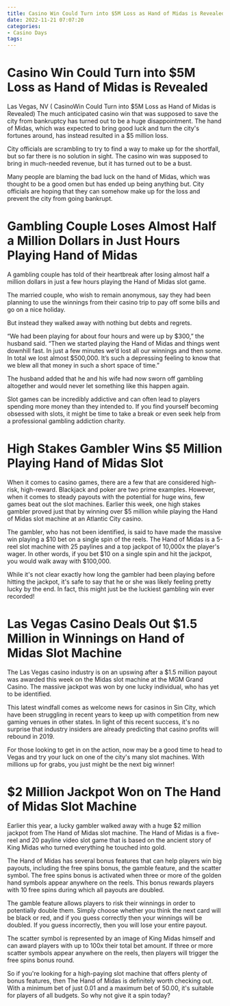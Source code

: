 ```yaml
---
title: Casino Win Could Turn into $5M Loss as Hand of Midas is Revealed
date: 2022-11-21 07:07:20
categories:
- Casino Days
tags:
---
```



#  Casino Win Could Turn into $5M Loss as Hand of Midas is Revealed

Las Vegas, NV ( CasinoWin Could Turn into $5M Loss as Hand of Midas is Revealed)
The much anticipated casino win that was supposed to save the city from bankruptcy has turned out to be a huge disappointment. The hand of Midas, which was expected to bring good luck and turn the city's fortunes around, has instead resulted in a $5 million loss.

City officials are scrambling to try to find a way to make up for the shortfall, but so far there is no solution in sight. The casino win was supposed to bring in much-needed revenue, but it has turned out to be a bust.

Many people are blaming the bad luck on the hand of Midas, which was thought to be a good omen but has ended up being anything but. City officials are hoping that they can somehow make up for the loss and prevent the city from going bankrupt.

#  Gambling Couple Loses Almost Half a Million Dollars in Just Hours Playing Hand of Midas

A gambling couple has told of their heartbreak after losing almost half a million dollars in just a few hours playing the Hand of Midas slot game.

The married couple, who wish to remain anonymous, say they had been planning to use the winnings from their casino trip to pay off some bills and go on a nice holiday.

But instead they walked away with nothing but debts and regrets.

“We had been playing for about four hours and were up by $300,” the husband said. “Then we started playing the Hand of Midas and things went downhill fast. In just a few minutes we’d lost all our winnings and then some. In total we lost almost $500,000. It’s such a depressing feeling to know that we blew all that money in such a short space of time.”

The husband added that he and his wife had now sworn off gambling altogether and would never let something like this happen again.

Slot games can be incredibly addictive and can often lead to players spending more money than they intended to. If you find yourself becoming obsessed with slots, it might be time to take a break or even seek help from a professional gambling addiction charity.

#  High Stakes Gambler Wins $5 Million Playing Hand of Midas Slot

When it comes to casino games, there are a few that are considered high-risk, high-reward. Blackjack and poker are two prime examples. However, when it comes to steady payouts with the potential for huge wins, few games beat out the slot machines. Earlier this week, one high stakes gambler proved just that by winning over $5 million while playing the Hand of Midas slot machine at an Atlantic City casino.

The gambler, who has not been identified, is said to have made the massive win playing a $10 bet on a single spin of the reels. The Hand of Midas is a 5-reel slot machine with 25 paylines and a top jackpot of 10,000x the player's wager. In other words, if you bet $10 on a single spin and hit the jackpot, you would walk away with $100,000.

While it's not clear exactly how long the gambler had been playing before hitting the jackpot, it's safe to say that he or she was likely feeling pretty lucky by the end. In fact, this might just be the luckiest gambling win ever recorded!

#  Las Vegas Casino Deals Out $1.5 Million in Winnings on Hand of Midas Slot Machine

The Las Vegas casino industry is on an upswing after a $1.5 million payout was awarded this week on the Midas slot machine at the MGM Grand Casino. The massive jackpot was won by one lucky individual, who has yet to be identified.

This latest windfall comes as welcome news for casinos in Sin City, which have been struggling in recent years to keep up with competition from new gaming venues in other states. In light of this recent success, it's no surprise that industry insiders are already predicting that casino profits will rebound in 2019.

For those looking to get in on the action, now may be a good time to head to Vegas and try your luck on one of the city's many slot machines. With millions up for grabs, you just might be the next big winner!

#  $2 Million Jackpot Won on The Hand of Midas Slot Machine

Earlier this year, a lucky gambler walked away with a huge $2 million jackpot from The Hand of Midas slot machine. The Hand of Midas is a five-reel and 20 payline video slot game that is based on the ancient story of King Midas who turned everything he touched into gold.

The Hand of Midas has several bonus features that can help players win big payouts, including the free spins bonus, the gamble feature, and the scatter symbol. The free spins bonus is activated when three or more of the golden hand symbols appear anywhere on the reels. This bonus rewards players with 10 free spins during which all payouts are doubled.

The gamble feature allows players to risk their winnings in order to potentially double them. Simply choose whether you think the next card will be black or red, and if you guess correctly then your winnings will be doubled. If you guess incorrectly, then you will lose your entire payout.

The scatter symbol is represented by an image of King Midas himself and can award players with up to 100x their total bet amount. If three or more scatter symbols appear anywhere on the reels, then players will trigger the free spins bonus round.

So if you're looking for a high-paying slot machine that offers plenty of bonus features, then The Hand of Midas is definitely worth checking out. With a minimum bet of just 0.01 and a maximum bet of 50.00, it's suitable for players of all budgets. So why not give it a spin today?